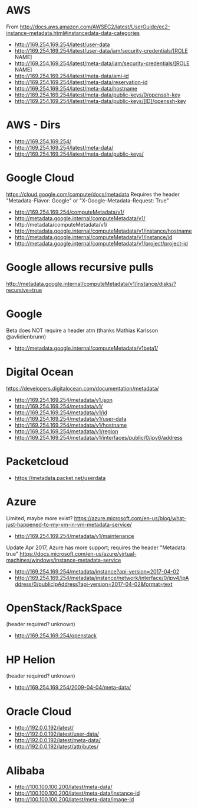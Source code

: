 # AWS
From http://docs.aws.amazon.com/AWSEC2/latest/UserGuide/ec2-instance-metadata.html#instancedata-data-categories

- http://169.254.169.254/latest/user-data
- http://169.254.169.254/latest/user-data/iam/security-credentials/[ROLE NAME]
- http://169.254.169.254/latest/meta-data/iam/security-credentials/[ROLE NAME]
- http://169.254.169.254/latest/meta-data/ami-id
- http://169.254.169.254/latest/meta-data/reservation-id
- http://169.254.169.254/latest/meta-data/hostname
- http://169.254.169.254/latest/meta-data/public-keys/0/openssh-key
- http://169.254.169.254/latest/meta-data/public-keys/[ID]/openssh-key

# AWS - Dirs 

- http://169.254.169.254/
- http://169.254.169.254/latest/meta-data/
- http://169.254.169.254/latest/meta-data/public-keys/

# Google Cloud
https://cloud.google.com/compute/docs/metadata
Requires the header "Metadata-Flavor: Google" or "X-Google-Metadata-Request: True"

- http://169.254.169.254/computeMetadata/v1/
- http://metadata.google.internal/computeMetadata/v1/
- http://metadata/computeMetadata/v1/
- http://metadata.google.internal/computeMetadata/v1/instance/hostname
- http://metadata.google.internal/computeMetadata/v1/instance/id
- http://metadata.google.internal/computeMetadata/v1/project/project-id

# Google allows recursive pulls 
http://metadata.google.internal/computeMetadata/v1/instance/disks/?recursive=true

# Google
Beta does NOT require a header atm (thanks Mathias Karlsson @avlidienbrunn)

- http://metadata.google.internal/computeMetadata/v1beta1/

# Digital Ocean
https://developers.digitalocean.com/documentation/metadata/

- http://169.254.169.254/metadata/v1.json
- http://169.254.169.254/metadata/v1/ 
- http://169.254.169.254/metadata/v1/id
- http://169.254.169.254/metadata/v1/user-data
- http://169.254.169.254/metadata/v1/hostname
- http://169.254.169.254/metadata/v1/region
- http://169.254.169.254/metadata/v1/interfaces/public/0/ipv6/address

# Packetcloud

- https://metadata.packet.net/userdata

# Azure
Limited, maybe more exist?
https://azure.microsoft.com/en-us/blog/what-just-happened-to-my-vm-in-vm-metadata-service/

- http://169.254.169.254/metadata/v1/maintenance

Update Apr 2017, Azure has more support; requires the header "Metadata: true"
https://docs.microsoft.com/en-us/azure/virtual-machines/windows/instance-metadata-service

- http://169.254.169.254/metadata/instance?api-version=2017-04-02
- http://169.254.169.254/metadata/instance/network/interface/0/ipv4/ipAddress/0/publicIpAddress?api-version=2017-04-02&format=text

# OpenStack/RackSpace 
(header required? unknown)

- http://169.254.169.254/openstack

# HP Helion 
(header required? unknown)

- http://169.254.169.254/2009-04-04/meta-data/ 

# Oracle Cloud

- http://192.0.0.192/latest/
- http://192.0.0.192/latest/user-data/
- http://192.0.0.192/latest/meta-data/
- http://192.0.0.192/latest/attributes/

# Alibaba

- http://100.100.100.200/latest/meta-data/
- http://100.100.100.200/latest/meta-data/instance-id
- http://100.100.100.200/latest/meta-data/image-id
